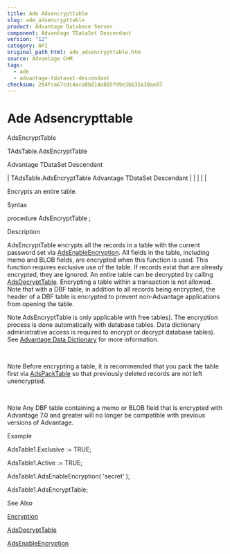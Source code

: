 ```yaml
---
title: Ade Adsencrypttable
slug: ade_adsencrypttable
product: Advantage Database Server
component: Advantage TDataSet Descendant
version: "12"
category: API
original_path_html: ade_adsencrypttable.htm
source: Advantage CHM
tags:
  - ade
  - advantage-tdataset-descendant
checksum: 284fca67cdc4aca8b814a805fd9e3b635a38ae07
---
```


# Ade Adsencrypttable

AdsEncryptTable

TAdsTable.AdsEncryptTable

Advantage TDataSet Descendant

| TAdsTable.AdsEncryptTable  Advantage TDataSet Descendant |  |  |  |  |

Encrypts an entire table.

Syntax

procedure AdsEncryptTable ;

Description

AdsEncryptTable encrypts all the records in a table with the current password set via [AdsEnableEncryption](ade_adsenableencryption.md). All fields in the table, including memo and BLOB fields, are encrypted when this function is used. This function requires exclusive use of the table. If records exist that are already encrypted, they are ignored. An entire table can be decrypted by calling [AdsDecryptTable](ade_adsdecrypttable.md). Encrypting a table within a transaction is not allowed. Note that with a DBF table, in addition to all records being encrypted, the header of a DBF table is encrypted to prevent non-Advantage applications from opening the table.

Note AdsEncryptTable is only applicable with free tables). The encryption process is done automatically with database tables. Data dictionary administrative access is required to encrypt or decrypt database tables). See [Advantage Data Dictionary](master_advantage_data_dictionary.md) for more information.

 

Note Before encrypting a table, it is recommended that you pack the table first via [AdsPackTable](ade_adspacktable.md) so that previously deleted records are not left unencrypted.

 

Note Any DBF table containing a memo or BLOB field that is encrypted with Advantage 7.0 and greater will no longer be compatible with previous versions of Advantage.

Example

AdsTable1.Exclusive := TRUE;

AdsTable1.Active := TRUE;

AdsTable1.AdsEnableEncryption( 'secret' );

AdsTable1.AdsEncryptTable;

See Also

[Encryption](master_encryption.md)

[AdsDecryptTable](ade_adsdecrypttable.md)

[AdsEnableEncryption](ade_adsenableencryption.md)
